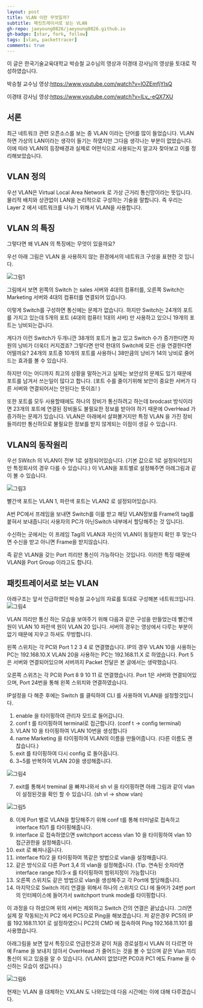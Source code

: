```yaml
---
layout: post
title: VLAN 이란 무엇일까?
subtitle: 패킷트레이서로 보는 VLAN
gh-repo: jaeyoung0826/jaeyoung0826.github.io
gh-badge: [star, fork, follow]
tags: [vlan, packettracer]
comments: true
---
```


이 글은 한국기술교육대학교 박승철 교수님의 영상과 이경태 강사님의 영상을 토대로 작성하였습니다. 

박승철 교수님 영상:https://www.youtube.com/watch?v=lOZEmfjYIsQ

이경태 강사님 영상:https://www.youtube.com/watch?v=ILv_-eQX7XU

## 서론

최근 네트워크 관련 오픈소스를 보는 중 VLAN 이라는 단어를 많이 들었습니다. VLAN 하면 가상의 LAN이라는 생각이 들기는 하였지만 
그다음 생각나는 부분이 없었습니다. 이에 따라 VLAN의 등장배경과 실제로 어떤식으로 사용되는지 알고자 찾아보고 이를 정리해보았습니다.



## VLAN 정의

우선 VLAN은 Virtual Local Area Network 로 가상 근거리 통신망이라는 뜻입니다. 물리적 배치와 상관없이 LAN을 논리적으로 구성하는 기술을 말합니다.
즉 우리는 Layer 2 에서 네트워크를 나누기 위해서 VLAN을 사용합니다.

## VLAN 의 특징

그렇다면 왜 VLAN 의 특징에는 무엇이 있을까요?


우선 아래 그림은 VLAN 을 사용하지 않는 환경에서의 네트워크 구성을 표현한 것 입니다.

![그림1](https://github.com/jaeyoung0826/jaeyoung0826.github.io/blob/76543f3076b39df0d7ae2a49a4b5fb6c4b7c64f0/assets/img/vlan-1.PNG)


그림에서 보면 왼쪽의 Switch 는 sales 서버와 4대의 컴퓨터를, 오른쪽 Switch는 Marketing 서버와 4대의 컴퓨터를 연결되어 있습니다.

이렇게 Switch를 구성하면 통신에는 문제가 없습니다.
하지만 Switch는 24개의 포트를 가지고 있는데 5개의 포트 (4대의 컴퓨터 1대의 서버) 만 사용하고 있으니 19개의 포트는 낭비되는겁니다. 


게다가 이런 Switch가 두개니깐 38개의 포트가 놀고 있고 Switch 수가 증가한다면 자원의 낭비가 더욱더 커지겠죠?
그렇다면 만약 한대의 Switch에 모든 선을 연결한다면 어떨까요? 24개의 포트중 10개의 포트를 사용하니 38만큼의 낭비가 14의 낭비로 줄어드는 효과를 볼 수 있습니다. 

하지만 이는 어디까지 최고의 상황을 말하는거고 실제는 보안상의 문제도 있기 때문에 포트를 남겨서 쓰는일이 많다고 합니다. (포트 수를 줄이기위해 보안이 중요한 서버가 다른 서버와 연결되어서는 안된다는 뜻이죠! )


또한 포트를 모두 사용할때에도 하나의 장비가 통신하려고 하는데 brodcast 방식이라면  23개의 포트에 연결된 장비들도 불필요한 정보를 받아야 하기 때문에 OverHead 가 증가하는 문제가 있습니다. VLAN은 아래에서 살펴볼거지만 특정 VLAN 을 가진 장비들끼리만 통신하므로 불필요한 정보를 받지 않게되는 이점이 생길 수 있습니다.


## VLAN의 동작원리

우선 SWitch 의 VLAN이 전부 1로 설정되어있습니다. (기본 값으로 1로 설정되어있지만 특정회사의 경우 다를 수 있습니다.) 이 VLAN을 포트별로 설정해주면 아래그림과 같이 볼 수 있습니다.

![그림3](https://github.com/jaeyoung0826/jaeyoung0826.github.io/blob/76543f3076b39df0d7ae2a49a4b5fb6c4b7c64f0/assets/img/vlan-3.jpg)


빨간색 포트는 VLAN 1, 파란색 포트는 VLAN2 로 설정되어있습니다. 

A번 PC에서 프레임을 보내면 Switch를 이를 받고 해당 VLAN정보를 Frame의 tag를 붙혀서 보내줍니다( 사용자의 PC가 아닌Switch 내부에서 할당해주는 것 입니다). 

수신하는 곳에서는 이 프레임 Tag의 VLAN과 자신의 VLAN이 동일한지 확인 후 맞는다면 수신을 받고 아니면 Frame을 받지않습니다.


즉 같은 VLAN을 갖는 Port 끼리만 통신이 가능하다는 것입니다. 이러한 특징 때문에 VLAN을 Port Group 이라고도 합니다.




## 패킷트레이서로 보는 VLAN

아래구조는 앞서 언급하였던 박승철 교수님의 자료를 토대로 구성해본 네트워크입니다. 
![그림4](https://github.com/jaeyoung0826/jaeyoung0826.github.io/blob/19223207729a22365437212f30dd967cad3355f1/assets/img/%EA%B5%AC%EC%A1%B0.PNG)


VLAN 끼리만 통신 하는 모습을 보여주기 위해 다음과 같은 구성을 만들었는데 빨간색 원이 VLAN 10 
파란색 원이 VLAN 20 입니다. 서버의 경우는 영상에서 다루는 부분이 없기 때문에 지우고 하셔도 무방합니다.

왼쪽 스위치는 각 PC와 Port 1 2 3 4 로 연결했습니다.  IP의 경우 VLAN 10을 사용하는 PC는 192.168.10.X  VLAN 20을 사용하는 PC는 192.168.11.X 로 하였습니다.
Port 5은 서버와 연결되어있으며 서버까지 Packet 전달은 본 글에서는 생략했습니다.

오른쪽 스위츠는 각 PC와 Port 8 9 10 11 로 연결했습니다. Port 1은 서버와 연결되어있으며, Port 24번을 통해 왼쪽 스위치와 연결하였습니다.

IP설정을 다 해준 후에는 Switch 를 클릭하여 CLI 를 사용하여 VLAN을 설정할것입니다.  

1. enable 을 타이핑하여 관리자 모드로 들어갑니다.
2. conf t 를 타이핑하여 terminal로 접근합니다. (conf t -> config terminal)
3. VLAN 10 을 타이핑하여 VLAN 10번을 생성합니다
4. name Marketing 을 타이핑하여 VLAN의 이름을 만들어줍니다. (다른 이름도 괜찮습니다.)
5. exit 를 타이핑하여 다시 config 로 돌아옵니다.
6. 3~5를 반복하여 VLAN 20을 생성해줍니다.


![그림4](https://github.com/jaeyoung0826/jaeyoung0826.github.io/blob/76543f3076b39df0d7ae2a49a4b5fb6c4b7c64f0/assets/img/vlan-5.PNG)

7. exit를 통해서 treminal 을 빠져나와서 sh vl 을 타이핑하면 아래 그림과 같이 vlan이 설정된것을 확인 할 수 있습니다. (sh vl -> show vlan)


![그림5](https://github.com/jaeyoung0826/jaeyoung0826.github.io/blob/76543f3076b39df0d7ae2a49a4b5fb6c4b7c64f0/assets/img/vlan-6.PNG)


8. 이제 Port 별로 VLAN을 할당해주기 위해 conf t를 통해 터미널로 접속하고 interface f0/1 를 타이핑해줍니다.
9. interface 로 접속하였으면 switchport access vlan 10 을 타이핑하여 vlan 10 접근권한을 설정해줍니다.
10. exit 로 빠져나옵니다.
11. interface f0/2 을 타이핑하여 똑같은 방법으로 vlan을 설정해줍니다.
12. 같은 방식으로 다른 Port 3,4 의 vlan을 설정해줍니다. (Tip. 연속된 숫자라면 interface range f0/3-x 를 타이핑하여  범위지정이 가능합니다)
13. 오른쪽 스위치도 같은 방법으로 vlan을 생성해주고 각 Port에 할당해줍니다.
14. 마지막으로 Switch 끼리 연결을 위해서 하나의 스위치으 CLI 에 들어가 24번 port의 인터페이스에 들어가서 switchport trunk mode를 타이핑합니다. 


이 과정을 다 하셨으며 위의 서버는 제외하고 Switch 간의 연결은 끝났습니다. 그러면 실제 잘 작동되는지 PC2 에서 PC5으로 Ping을 해보겠습니다.
저 같은경우 PC5의 IP 를 192.168.11.101 로 설정하였으니 PC2의 CMD 에 접속하여 Ping 192.168.11.101 를 사용했습니다.

아래그림을 보면 앞서 특징으로 언급한것과 같이 처음 경로설정시 VLAN 이 다르면 아예 Frame 을 보내지 않아서 OverHead 가 줄어드는 것을 볼 수 있으며 같은 Vlan 끼리 통신이 되고 있음을 알 수 있습니다. (VLAN이 없었다면 PC0과 PC1 에도 Frame 을 수신하는 모습이 생깁니다.) 

![그림6](https://github.com/jaeyoung0826/jaeyoung0826.github.io/blob/19223207729a22365437212f30dd967cad3355f1/assets/img/vlan-10.PNG)

현재는 VLAN 을 대체하는 VXLAN 도 나와있는데 다음 시간에는 이에 대해 다루겠습니다.




